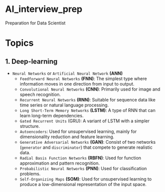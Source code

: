 # AI_interview_prep
Preparation for Data Scientist 

# Topics
## 1. Deep-learning
-   `Neural Networks` or `Artificial Neural Network` **(ANN)**
    - `Feedforward Neural Networks` **(FNN)**: The simplest type where information moves in one direction from input to output.
    - `Convolutional Neural Networks` **(CNN)**: Primarily used for image and speech recognition.
    - `Recurrent Neural Networks` **(RNN)**: Suitable for sequence data like time series or natural language processing.
    - `Long Short-Term Memory Networks` **(LSTM)**: A type of RNN that can learn long-term dependencies.
    - `Gated Recurrent Units` (GRU): A variant of LSTM with a simpler structure.
    - `Autoencoders`: Used for unsupervised learning, mainly for dimensionality reduction and feature learning.
    - `Generative Adversarial Networks` **(GAN)**: Consist of two networks (`generator` and `discriminator`) that compete to generate realistic data.
    - `Radial Basis Function Networks` **(RBFN)**: Used for function approximation and pattern recognition.
    - `Probabilistic Neural Networks` **(PNN)**: Used for classification problems.
    - `Self-Organizing Maps` **(SOM)**: Used for unsupervised learning to produce a low-dimensional representation of the input space.
    
    